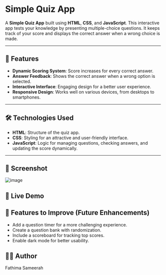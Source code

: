 # Simple Quiz App

A **Simple Quiz App** built using **HTML**, **CSS**, and **JavaScript**. This interactive app tests your knowledge by presenting multiple-choice questions. It keeps track of your score and displays the correct answer when a wrong choice is made.  

---

## 🚀 Features

- **Dynamic Scoring System**: Score increases for every correct answer.
- **Answer Feedback**: Shows the correct answer when a wrong option is selected.
- **Interactive Interface**: Engaging design for a better user experience.
- **Responsive Design**: Works well on various devices, from desktops to smartphones.

---

## 🛠️ Technologies Used

- **HTML**: Structure of the quiz app.
- **CSS**: Styling for an attractive and user-friendly interface.
- **JavaScript**: Logic for managing questions, checking answers, and updating the score dynamically.

---

## 📂 Screenshot
![image](https://github.com/user-attachments/assets/8d7fdd32-4efc-4c18-a295-4bd73e90242a)

## 🚀 Live Demo

## 🌟 Features to Improve (Future Enhancements)

- Add a question timer for a more challenging experience.
- Create a question bank with randomization.
- Include a scoreboard for tracking top scores.
- Enable dark mode for better usability.

## 👩‍💻 Author
Fathima Sameerah


